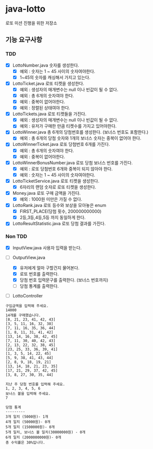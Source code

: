 # java-lotto
로또 미션 진행을 위한 저장소

## 기능 요구사항
### TDD
- [x] LottoNumber.java 숫자를 생성한다.
    - [x] 예외 : 숫자는 1 ~ 45 사이의 숫자여야한다.
    - [x] 1~45의 숫자를 캐싱해서 가지고 있는다.
- [x] LottoTicket.java 로또 티켓을 생성한다.
    - [x] 예외 : 생성자의 매개변수는 null 이나 빈값이 될 수 없다.
    - [x] 예외 : 총 6개의 숫자여야 한다.
    - [x] 예외 : 중복이 없어야한다.
    - [x] 예외 : 정렬된 상태여야 한다.
- [x] LottoTickets.java 로또 티켓들을 가진다.
    - [x] 예외 : 생성자의 매개변수는 null 이나 빈값이 될 수 없다.
    - [x] 예외 : 유저가 구매한 만큼 티켓수를 가지고 있어야한다. 
- [x] LottoWinner.java 총 6개의 당첨번호를 생성한다. (보너스 번호도 포함한다.)
    - [x] 예외 : 총 6개의 당첨 숫자와 1개의 보너스 숫자는 중복이 없어야 한다.
- [x] LottoWinnerTicket.java 로또 당첨번호 6개를 가진다.
    - [x] 예외 : 총 6개의 숫자여야 한다.
    - [x] 예외 : 중복이 없어야한다.
- [x] LottoWinnerBonusNumber.java 로또 당첨 보너스 번호를 가진다.
    - [x] 예외 : 로또 당첨번호 6개와 중복이 되지 않아야 한다.
    - [x] 예외 : 숫자는 1 ~ 45 사이의 숫자여야한다.
- [x] LottoTicketService.java 로또 티켓을 생성한다.
    - [x] 6자리의 랜덤 숫자로 로또 티켓을 생성한다.
- [x] Money.java 로또 구매 금액을 가진다.
  - [x] 예외 : 1000원 미만은 가질 수 없다.
- [x] LottoRank.java 로또 등수와 보상을 모아놓은 enum
    - [x] FIRST_PLACE(당첨 횟수, 200000000000)
    - [x] 2등,3등,4등,5등 까지 동일하게 한다.
- [x] LottoResultStatistic.java 로또 당첨 결과를 가진다.
### Non TDD
- [x] InputView.java 사용자 입력을 받는다.
- [ ] OutputView.java
    - [x] 유저에게 얼마 구할건지 물어본다.
    - [x] 로또 번호를 출력한다.
    - [x] 당첨 번호 입력문구를 출력한다. (보너스 번호까지)
    - [ ] 당첨 통계를 출력한다.
- [ ] LottoController


```
구입금액을 입력해 주세요.
14000
14개를 구매했습니다.
[8, 21, 23, 41, 42, 43]
[3, 5, 11, 16, 32, 38]
[7, 11, 16, 35, 36, 44]
[1, 8, 11, 31, 41, 42]
[13, 14, 16, 38, 42, 45]
[7, 11, 30, 40, 42, 43]
[2, 13, 22, 32, 38, 45]
[23, 25, 33, 36, 39, 41]
[1, 3, 5, 14, 22, 45]
[5, 9, 38, 41, 43, 44]
[2, 8, 9, 18, 19, 21]
[13, 14, 18, 21, 23, 35]
[17, 21, 29, 37, 42, 45]
[3, 8, 27, 30, 35, 44]

지난 주 당첨 번호를 입력해 주세요.
1, 2, 3, 4, 5, 6
보너스 볼을 입력해 주세요.
7

당첨 통계
---------
3개 일치 (5000원)- 1개
4개 일치 (50000원)- 0개
5개 일치 (1500000원)- 0개
5개 일치, 보너스 볼 일치(30000000원) - 0개
6개 일치 (2000000000원)- 0개
총 수익률은 30%입니다.
```


